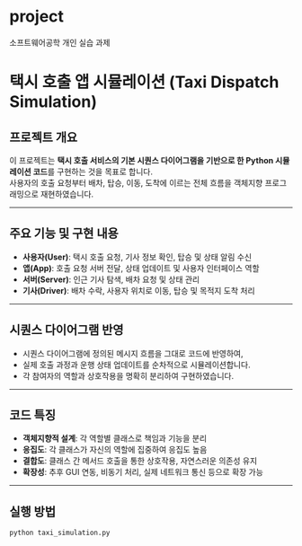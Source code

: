 # project
소프트웨어공학 개인 실습 과제

# 택시 호출 앱 시뮬레이션 (Taxi Dispatch Simulation)

## 프로젝트 개요  
이 프로젝트는 **택시 호출 서비스의 기본 시퀀스 다이어그램을 기반으로 한 Python 시뮬레이션 코드**를 구현하는 것을 목표로 합니다.  
사용자의 호출 요청부터 배차, 탑승, 이동, 도착에 이르는 전체 흐름을 객체지향 프로그래밍으로 재현하였습니다.

---

## 주요 기능 및 구현 내용

- **사용자(User)**: 택시 호출 요청, 기사 정보 확인, 탑승 및 상태 알림 수신  
- **앱(App)**: 호출 요청 서버 전달, 상태 업데이트 및 사용자 인터페이스 역할  
- **서버(Server)**: 인근 기사 탐색, 배차 요청 및 상태 관리  
- **기사(Driver)**: 배차 수락, 사용자 위치로 이동, 탑승 및 목적지 도착 처리  

---

## 시퀀스 다이어그램 반영  
- 시퀀스 다이어그램에 정의된 메시지 흐름을 그대로 코드에 반영하여,  
- 실제 호출 과정과 운행 상태 업데이트를 순차적으로 시뮬레이션합니다.  
- 각 참여자의 역할과 상호작용을 명확히 분리하여 구현하였습니다.

---

## 코드 특징

- **객체지향적 설계**: 각 역할별 클래스로 책임과 기능을 분리  
- **응집도**: 각 클래스가 자신의 역할에 집중하여 응집도 높음  
- **결합도**: 클래스 간 메서드 호출을 통한 상호작용, 자연스러운 의존성 유지  
- **확장성**: 추후 GUI 연동, 비동기 처리, 실제 네트워크 통신 등으로 확장 가능

---

## 실행 방법

```bash
python taxi_simulation.py
